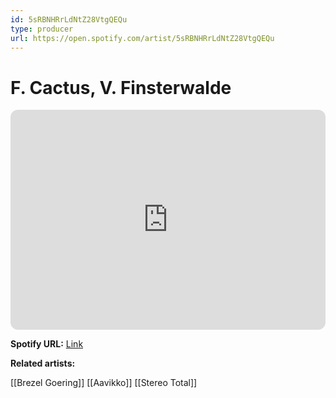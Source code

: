 ```yaml
---
id: 5sRBNHRrLdNtZ28VtgQEQu
type: producer
url: https://open.spotify.com/artist/5sRBNHRrLdNtZ28VtgQEQu
---
```

# F. Cactus, V. Finsterwalde

<iframe style="border-radius:12px" src="https://open.spotify.com/embed/artist/5sRBNHRrLdNtZ28VtgQEQu" width="100%" height="352" frameBorder="0" allowfullscreen="" allow="autoplay; clipboard-write; encrypted-media; fullscreen; picture-in-picture" loading="lazy"></iframe>

**Spotify URL:** [Link](https://open.spotify.com/artist/5sRBNHRrLdNtZ28VtgQEQu)

**Related artists:**

[[Brezel Goering]]
[[Aavikko]]
[[Stereo Total]]

